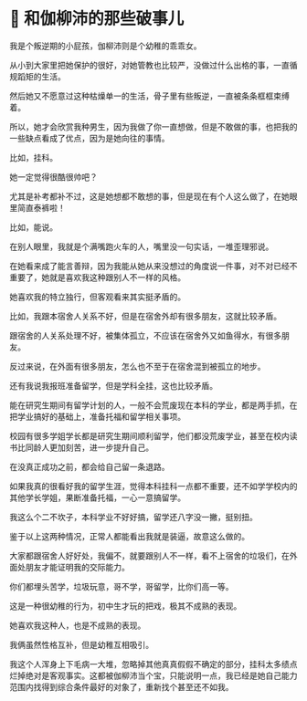 # 🥀 和伽柳沛的那些破事儿

我是个叛逆期的小屁孩，伽柳沛则是个幼稚的乖乖女。

从小到大家里把她保护的很好，对她管教也比较严，没做过什么出格的事，一直循规蹈矩的生活。

然后她又不愿意过这种枯燥单一的生活，骨子里有些叛逆，一直被条条框框束缚着。

所以，她才会欣赏我种男生，因为我做了你一直想做，但是不敢做的事，也把我的一些缺点看成了优点，因为是她向往的事情。

比如，挂科。

她一定觉得很酷很帅吧？

尤其是补考都补不过，这是她想都不敢想的事，但是现在有个人这么做了，在她眼里简直泰裤啦！

比如，能说。

在别人眼里，我就是个满嘴跑火车的人，嘴里没一句实话，一堆歪理邪说。

在她看来成了能言善辩，因为我能从她从来没想过的角度说一件事，对不对已经不重要了，她就是喜欢我这种跟别人不一样的风格。

她喜欢我的特立独行，但客观看来其实挺矛盾的。

比如，我跟本宿舍人关系不好，但是在宿舍外却有很多朋友，这就比较矛盾。

跟宿舍的人关系处理不好，被集体孤立，不应该在宿舍外又如鱼得水，有很多朋友。

反过来说，在外面有很多朋友，怎么也不至于在宿舍混到被孤立的地步。

还有我说我报班准备留学，但是学科全挂，这也比较矛盾。

能在研究生期间有留学计划的人，一般不会荒废现在本科的学业，都是两手抓，在把学业搞好的基础上，准备托福和留学相关事项。

校园有很多学姐学长都是研究生期间顺利留学，他们都没荒废学业，甚至在校内读书比同龄人更加刻苦，进一步提升自己。

在没真正成功之前，都会给自己留一条退路。

如果我真的很看好我的留学生涯，觉得本科挂科一点都不重要，还不如学学校内的其他学长学姐，果断准备托福，一心一意搞留学。

我这么个二不坎子，本科学业不好好搞，留学还八字没一撇，挺别扭。

鉴于以上这两种情况，正常人都能看出我就是装逼，故意这么做的。

大家都跟宿舍人好好处，我偏不，就要跟别人不一样，看不上宿舍的垃圾们，在外面处朋友才能证明我的交际能力。

你们都埋头苦学，垃圾玩意，哥不学，哥留学，比你们高一等。

这是一种很幼稚的行为，初中生才玩的把戏，极其不成熟的表现。

她喜欢我这种人，也是不成熟的表现。

我俩虽然性格互补，但是幼稚互相吸引。

我这个人浑身上下毛病一大堆，忽略掉其他真真假假不确定的部分，挂科太多绩点烂掉绝对是客观事实。这都被伽柳沛当个宝，只能说明一点，我已经是她自己能力范围内找得到综合条件最好的对象了，重新找个甚至还不如我。
